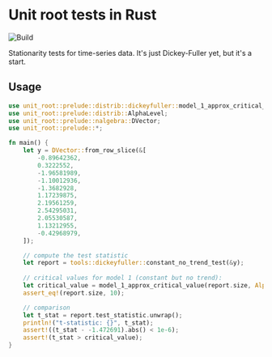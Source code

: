 # Unit root tests in Rust

![Build](https://github.com/ssoudan/unit-root/actions/workflows/rust.yml/badge.svg)

Stationarity tests for time-series data. 
It's just Dickey-Fuller yet, but it's a start. 

## Usage

```rust
use unit_root::prelude::distrib::dickeyfuller::model_1_approx_critical_value;
use unit_root::prelude::distrib::AlphaLevel;
use unit_root::prelude::nalgebra::DVector;
use unit_root::prelude::*;

fn main() {
    let y = DVector::from_row_slice(&[
        -0.89642362,
        0.3222552,
        -1.96581989,
        -1.10012936,
        -1.3682928,
        1.17239875,
        2.19561259,
        2.54295031,
        2.05530587,
        1.13212955,
        -0.42968979,
    ]);

    // compute the test statistic
    let report = tools::dickeyfuller::constant_no_trend_test(&y);
    
    // critical values for model 1 (constant but no trend):
    let critical_value = model_1_approx_critical_value(report.size, AlphaLevel::OnePercent);
    assert_eq!(report.size, 10);

    // comparison
    let t_stat = report.test_statistic.unwrap();
    println!("t-statistic: {}", t_stat);
    assert!((t_stat - -1.472691).abs() < 1e-6);
    assert!(t_stat > critical_value);
}
```